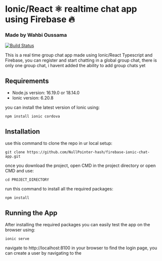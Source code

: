 # Ionic/React ⚛ realtime chat app using Firebase 🔥
### Made by Wahbi Oussama

[![Build Status](https://travis-ci.org/joemccann/dillinger.svg?branch=master)](https://travis-ci.org/joemccann/dillinger)

This is a real time group chat app made using Ionic/React Typescript and Firebase, you can register and start chatting in a global group chat, there is only one group chat, i havent added the ability to add group chats yet

## Requirements

- Node.js version: 16.19.0 or 18.14.0
- Ionic version: 6.20.8

you can install the latest version of Ionic using: 
```
npm install ionic cordova
```

## Installation

use this command to clone the repo in ur local setup:
```
git clone https://github.com/NullPointer-hash/firebase-ionic-chat-app.git
```
once you download the project, open CMD in the project directory or open CMD and use:
```
cd PROJECT_DIRECTORY
```
run this command to install all the required packages:
```
npm install
```
## Running the App
After installing the required packages you can easily test the app on the browser using: 
```
ionic serve
```
navigate to http://localhost:8100 in your browser to find the login page, you can create a user by navigating to the
